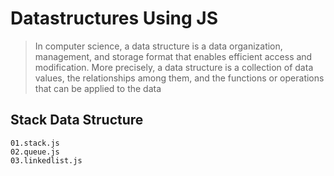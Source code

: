 # Datastructures Using JS
>In computer science, a data structure is a data organization, management, and storage format that enables efficient access and modification. More precisely, a data structure is a collection of data values, the relationships among them, and the functions or operations that can be applied to the data

## Stack Data Structure
    01.stack.js
    02.queue.js
    03.linkedlist.js